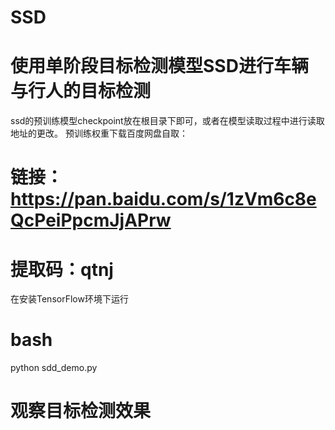 # SSD
# 使用单阶段目标检测模型SSD进行车辆与行人的目标检测
ssd的预训练模型checkpoint放在根目录下即可，或者在模型读取过程中进行读取地址的更改。
预训练权重下载百度网盘自取：
# 链接：https://pan.baidu.com/s/1zVm6c8eQcPeiPpcmJjAPrw 
# 提取码：qtnj
在安装TensorFlow环境下运行
# bash 
 python sdd_demo.py
# 观察目标检测效果
